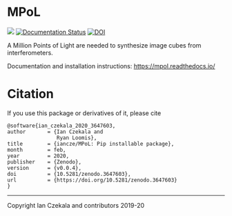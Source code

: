 # MPoL

![](https://github.com/iancze/MPoL/workflows/Python%20package/badge.svg)
[![Documentation Status](https://readthedocs.org/projects/mpol/badge/?version=latest)](https://mpol.readthedocs.io/en/latest/?badge=latest)
[![DOI](https://zenodo.org/badge/224543208.svg)](https://zenodo.org/badge/latestdoi/224543208)

A Million Points of Light are needed to synthesize image cubes from interferometers.

Documentation and installation instructions: https://mpol.readthedocs.io/


# Citation 

If you use this package or derivatives of it, please cite

    @software{ian_czekala_2020_3647603,
    author       = {Ian Czekala and
                    Ryan Loomis},
    title        = {iancze/MPoL: Pip installable package},
    month        = feb,
    year         = 2020,
    publisher    = {Zenodo},
    version      = {v0.0.4},
    doi          = {10.5281/zenodo.3647603},
    url          = {https://doi.org/10.5281/zenodo.3647603}
    }

---
Copyright Ian Czekala and contributors 2019-20